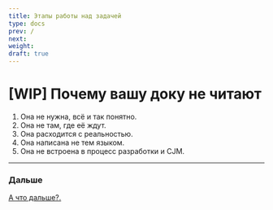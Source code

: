 ```yaml
---
title: Этапы работы над задачей
type: docs
prev: /
next: 
weight: 
draft: true
---
```


# [WIP] Почему вашу доку не читают

1. Она не нужна, всё и так понятно.
2. Она не там, где её ждут.
3. Она расходится с реальностью. 
4. Она написана не тем языком.
5. Она не встроена в процесс разработки и CJM.

---

### Дальше

[А что дальше?.](%5BWIP%5D%20%D0%9F%D0%BE%D1%87%D0%B5%D0%BC%D1%83%20%D0%B2%D0%B0%D1%88%D1%83%20%D0%B4%D0%BE%D0%BA%D1%83%20%D0%BD%D0%B5%20%D1%87%D0%B8%D1%82%D0%B0%D1%8E%D1%82%20556a8a1f57844819b49a250fa46e6750/%D0%90%20%D1%87%D1%82%D0%BE%20%D0%B4%D0%B0%D0%BB%D1%8C%D1%88%D0%B5%207d394b90bd2d48fb93294b560e90704a.md)